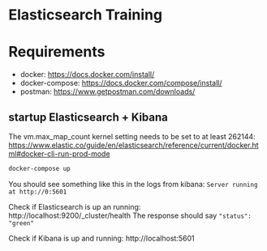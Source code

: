 # Elasticsearch Training

# Requirements

* docker: https://docs.docker.com/install/
* docker-compose: https://docs.docker.com/compose/install/
* postman: https://www.getpostman.com/downloads/

## startup Elasticsearch + Kibana

The vm.max_map_count kernel setting needs to be set to at least 262144: https://www.elastic.co/guide/en/elasticsearch/reference/current/docker.html#docker-cli-run-prod-mode

```bash
docker-compose up
```

You should see something like this in the logs from kibana: `Server running at http://0:5601`

Check if Elasticsearch is up an running: http://localhost:9200/_cluster/health
The response should say `"status": "green"`

Check if Kibana is up and running: http://localhost:5601 
